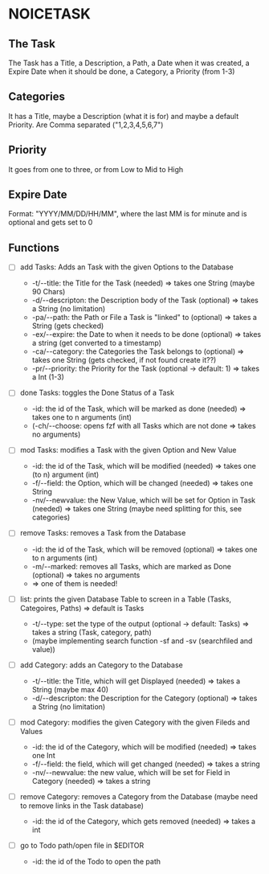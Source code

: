 # NOICETASK

## The Task

The Task has a Title, a Description, a Path, a Date when it was created, a Expire Date when it should be done, a Category, a Priority (from 1-3)

## Categories

It has a Title, maybe a Description (what it is for) and maybe a default Priority. Are Comma separated ("1,2,3,4,5,6,7")

## Priority

It goes from one to three, or from Low to Mid to High

## Expire Date 

Format: "YYYY/MM/DD/HH/MM", where the last MM is for minute and is optional and gets set to 0

## Functions


- [ ]  add Tasks: Adds an Task with the given Options to the Database
    * -t/--title: the Title for the Task (needed) => takes one String (maybe 90 Chars)
    * -d/--descripton: the Description body of the Task (optional) => takes a String (no limitation)
    * -pa/--path: the Path or File a Task is "linked" to (optional) => takes a String (gets checked)
    * -ex/--expire: the Date to when it needs to be done (optional) => takes a string (get converted to a timestamp)
    * -ca/--category: the Categories the Task belongs to (optional) => takes one String (gets checked, if not found create it??)
    * -pr/--priority: the Priority for the Task (optional -> default: 1) => takes a Int (1-3)

- [ ]  done Tasks: toggles the Done Status of a Task
    * -id: the id of the Task, which will be marked as done (needed) => takes one to n arguments (int)
    * (-ch/--choose: opens fzf with all Tasks which are not done => takes no arguments)

- [ ] mod Tasks: modifies a Task with the given Option and New Value
    * -id: the id of the Task, which will be modified (needed) => takes one (to n) argument (int)
    * -f/--field: the Option, which will be changed (needed) => takes one String
    * -nv/--newvalue: the New Value, which will be set for Option in Task (needed) => takes one String (maybe need splitting for this, see categories)

- [ ] remove Tasks: removes a Task from the Database
    * -id: the id of the Task, which will be removed (optional) => takes one to n arguments (int)
    * -m/--marked: removes all Tasks, which are marked as Done (optional) => takes no arguments
    * => one of them is needed!

- [ ] list: prints the given Database Table to screen in a Table (Tasks, Categoires, Paths) => default is Tasks
    * -t/--type: set the type of the output (optional -> default: Tasks) => takes a string (Task, category, path)
    * (maybe implementing search function -sf and -sv (searchfiled and value))

- [ ] add Category: adds an Category to the Database
    * -t/--title: the Title, which will get Displayed (needed) => takes a String (maybe max 40)
    * -d/--descripton: the Description for the Category (optional) => takes a String (no limitation)

- [ ] mod Category: modifies the given Category with the given Fileds and Values
    * -id: the id of the Category, which will be modified (needed) => takes one Int
    * -f/--field: the field, which will get changed (needed) => takes a string
    * -nv/--newvalue: the new value, which will be set for Field in Category (needed) => takes a string

- [ ] remove Category: removes a Category from the Database (maybe need to remove links in the Task database)
    * -id: the id of the Category, which gets removed (needed) => takes a int

- [ ] go to Todo path/open file in $EDITOR
    * -id: the id of the Todo to open the path
